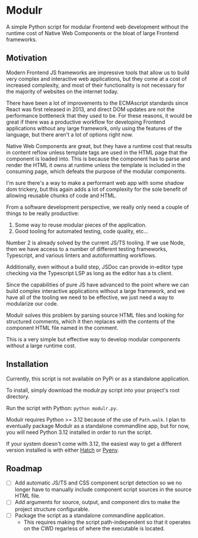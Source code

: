 # Modulr
A simple Python script for modular Frontend web development without the
runtime cost of Native Web Components or the bloat of large Frontend frameworks.

## Motivation

Modern Frontend JS frameworks are impressive tools that allow us to build very
complex and interactive web applications, but they come at a cost of increased
complexity, and most of their functionality is not necessary for the majority
of websites on the internet today.

There have been a lot of improvements to the ECMAscript standards since React
was first released in 2013, and direct DOM updates are not the performance
bottleneck that they used to be. For these reasons, it would be great if there
was a productive workflow for developing Frontend applications without any
large framework, only using the features of the language, but there aren't a
lot of options right now.

Native Web Components are great, but they have a runtime cost that results
in content reflow unless template tags are used in the HTML page that the component
is loaded into. This is because the component has to parse and render the HTML
it owns at runtime unless the template is included in the consuming page, which defeats
the purpose of the modular components.

I'm sure there's a way to make a performant web app with some shadow dom trickery, but
this again adds a lot of complexity for the sole benefit of allowing reusable chunks of
code and HTML.

From a software development perspective, we really only need a couple of things to be
really productive:

1. Some way to reuse modular pieces of the application.
2. Good tooling for automated testing, code quality, etc...

Number 2 is already solved by the current JS/TS tooling. If we use Node, then we
have access to a number of different testing frameworks, Typescript, and various linters
and autoformatting workflows.

Additionally, even without a build step, JSDoc can provide in-editor type checking
via the Typescript LSP as long as the editor has a ts client.

Since the capabilities of pure JS have advanced to the point where we can build
complex interactive applications without a large framework, and we have all of the
tooling we need to be effective, we just need a way to modularize our code.

Modulr solves this problem by parsing source HTML files and looking for structured
comments, which it then replaces with the contents of the component HTML file named
in the comment.

This is a very simple but effective way to develop modular components without a large
runtime cost.

## Installation

Currently, this script is not available on PyPi or as a standalone application.

To install, simply download the modulr.py script into your project's root directory.

Run the script with Python: `python modulr.py`.

Modulr requires Python >= 3.12 because of the use of `Path.walk`. I plan to eventually
package Modulr as a standalone commandline app, but for now, you will need Python 3.12
installed in order to run the script.

If your system doesn't come with 3.12, the easiest way to get a different version
installed is with either
[Hatch](https://hatch.pypa.io/latest/install/) or
[Pyenv](https://github.com/pyenv/pyenv?tab=readme-ov-file#installation).

## Roadmap

- [ ] Add automatic JS/TS and CSS component script detection so we no longer have to manually include component script sources in the source HTML file.
- [ ] Add arguments for source, output, and component dirs to make the project structure configurable.
- [ ] Package the script as a standalone commandline application.
  - This requires making the script path-independent so that it operates on the CWD regarless of where the executable is located.
